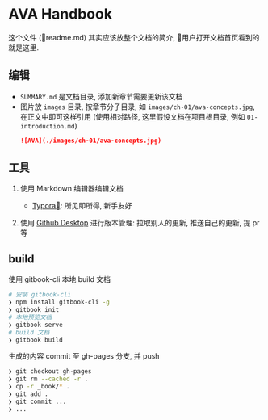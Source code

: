 # AVA Handbook

这个文件 (readme.md) 其实应该放整个文档的简介, 用户打开文档首页看到的就是这里.

## 编辑

- `SUMMARY.md` 是文档目录, 添加新章节需要更新该文档
- 图片放 `images` 目录, 按章节分子目录, 如 `images/ch-01/ava-concepts.jpg`, 在正文中即可这样引用 (使用相对路径, 这里假设文档在项目根目录, 例如 `01-introduction.md`)
    ```markdown
    ![AVA](./images/ch-01/ava-concepts.jpg)
    ```

## 工具

1. 使用 Markdown 编辑器编辑文档
    - [Typora](https://typora.io): 所见即所得, 新手友好

2. 使用 [Github Desktop](https://desktop.github.com/) 进行版本管理: 拉取别人的更新, 推送自己的更新, 提 pr 等

## build

使用 gitbook-cli 本地 build 文档

```bash
# 安装 gitbook-cli
❯ npm install gitbook-cli -g
❯ gitbook init
# 本地预览文档
❯ gitbook serve
# build 文档
❯ gitbook build
```

生成的内容 commit 至 gh-pages 分支, 并 push
```bash
❯ git checkout gh-pages
❯ git rm --cached -r .
❯ cp -r _book/* .
❯ git add .
❯ git commit ...
❯ ...
```